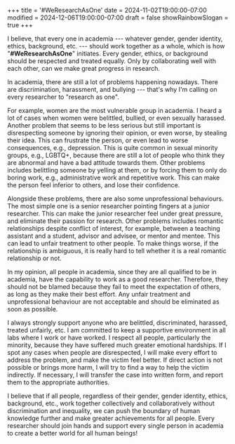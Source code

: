 +++
title = '#WeResearchAsOne'
date = 2024-11-02T19:00:00-07:00
modified = 2024-12-06T19:00:00-07:00
draft = false
showRainbowSlogan = true
+++

I believe, that every one in academia --- whatever gender, gender
identity, ethics, background, etc. --- should work together as a
whole, which is how "**#WeResearchAsOne**" initiates. Every gender,
ethics, or background should be respected and treated equally. Only
by collaborating well with each other, can we make great progress
in research.

<!--more-->

In academia, there are still a lot of problems happening nowadays.
There are discrimination, harassment, and bullying --- that's why
I'm calling on every researcher to "research as one".

For example, women are the most vulnerable group in academia.
I heard a lot of cases when women were belittled, bullied, or even
sexually harassed. Another problem that seems to be less serious but
still important is disrespecting someone by ignoring their opinion,
or even worse, by stealing their idea. This can frustrate the person,
or even lead to worse consequences, e.g., depression. This is quite
common in sexual minority groups, e.g., LGBTQ+, because there are still
a lot of people who think they are abnormal and have a bad attitude
towards them.
Other problems includes belittling someone by yelling at them, or by
forcing them to only do boring work, e.g., administrative work and
repetitive work. This can make the person feel inferior to others,
and lose their confidence.

Alongside these problems, there are also some unprofessional behaviours.
The most simple one is a senior researcher pointing fingers at a junior
researcher. This can make the junior researcher feel under great pressure,
and eliminate their passion for research. Other problems includes romantic
relationships despite conflict of interest, for example, between a teaching
assistant and a student, advisor and advisee, or mentor and mentee. This
can lead to unfair treatment to other people. To make things worse, if the
relationship is ambiguous, it is really hard to tell whether it is a real
romantic relationship or not.

In my opinion, all people in academia, since they are all qualified to
be in academia, have the capability to work as a good researcher.
Therefore, they should not be blamed because they fail to meet the
expectation of others, as long as they make their best effort.
Any unfair treatment and unprofessional behaviour are not acceptable
and should be eliminated as soon as possible.

I always strongly support anyone who are belittled, discriminated,
harassed, treated unfairly, etc. I am committed to keep a supportive
environment in all labs where I work or have worked. I respect all
people, particularly the minority, because they have suffered much
greater emotional hardships. If I spot any cases when people
are disrespected, I will make every effort to address the problem, and
make the victim feel better. If direct action is not possible or brings
more harm, I will try to find a way to help the victim indirectly.
If necessary, I will transfer the case into written form, and report
them to the appropriate authorities.

I believe that if all people, regardless of their gender, gender
identity, ethics, background, etc., work together collectively and
collaboratively without discrimination and inequality, we can push
the boundary of human knowledge further and make greater achievements
for all people. Every researcher should join hands and support every single
person in academia to create a better world for all human beings!
